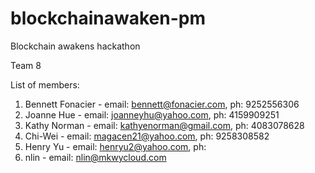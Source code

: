 # blockchainawaken-pm
Blockchain awakens hackathon

Team 8

List of members:
1. Bennett Fonacier - email: bennett@fonacier.com, ph: 9252556306
2. Joanne Hue - email: joanneyhu@yahoo.com, ph: 4159909251
3. Kathy Norman - email: kathyenorman@gmail.com, ph: 4083078628
4. Chi-Wei - email: magacen21@yahoo.com, ph: 9258308582
5. Henry Yu - email: henryu2@yahoo.com, ph: 
6. nlin - email: nlin@mkwycloud.com
